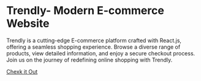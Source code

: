 
# Trendly- Modern E-commerce Website

Trendly is a cutting-edge E-commerce platform crafted with React.js, offering a seamless shopping experience. Browse a diverse range of products, view detailed information, and enjoy a secure checkout process. Join us on the journey of redefining online shopping with Trendly.

[Chexk it Out]((https://gowithtrendly.netlify.app/))
